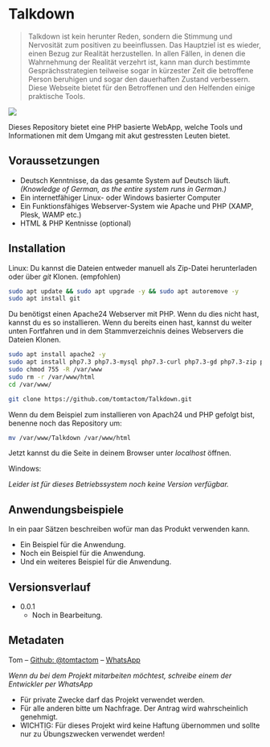 # Talkdown
> Talkdown ist kein herunter Reden, sondern die Stimmung und Nervosität zum positiven zu beeinflussen. Das Hauptziel ist es wieder, einen Bezug zur Realität herzustellen. In allen Fällen, in denen die Wahrnehmung der Realität verzehrt ist, kann man durch bestimmte Gesprächsstrategien teilweise sogar in kürzester Zeit die betroffene Person beruhigen und sogar den dauerhaften Zustand verbessern. Diese Webseite bietet für den Betroffenen und den Helfenden einige praktische Tools.

![](https://repository-images.githubusercontent.com/303501595/04ed5a80-0cda-11eb-9fc5-1181a4b79dfb)

Dieses Repository bietet eine PHP basierte WebApp, welche Tools und Informationen mit dem Umgang mit akut gestressten Leuten bietet.

## Voraussetzungen
* Deutsch Kenntnisse, da das gesamte System auf Deutsch läuft. _(Knowledge of German, as the entire system runs in German.)_
* Ein internetfähiger Linux- oder Windows basierter Computer
* Ein Funktionsfähiges Webserver-System wie Apache und PHP (XAMP, Plesk, WAMP etc.)
* HTML & PHP Kentnisse (optional)

## Installation

Linux:
Du kannst die Dateien entweder manuell als Zip-Datei herunterladen oder über _git_ Klonen. (empfohlen)
```sh
sudo apt update && sudo apt upgrade -y && sudo apt autoremove -y
sudo apt install git
```
Du benötigst einen Apache24 Webserver mit PHP. Wenn du dies nicht hast, kannst du es so installieren. Wenn du bereits einen hast, kannst du weiter unten Fortfahren und in dem Stammverzeichnis deines Webservers die Dateien Klonen.
```sh
sudo apt install apache2 -y
sudo apt install php7.3 php7.3-mysql php7.3-curl php7.3-gd php7.3-zip php7.3-fpm php7.3-cli php7.3-opcache php7.3-json php7.3-mbstring php7.3-xml libapache2-mod-php7.3 php-common -y
sudo chmod 755 -R /var/www
sudo rm -r /var/www/html
cd /var/www/
```

```sh
git clone https://github.com/tomtactom/Talkdown.git
```

Wenn du dem Beispiel zum installieren von Apach24 und PHP gefolgt bist, benenne noch das Repository um:
```sh
mv /var/www/Talkdown /var/www/html
```

Jetzt kannst du die Seite in deinem Browser unter _localhost_ öffnen.

Windows:

_Leider ist für dieses Betriebssystem noch keine Version verfügbar._

## Anwendungsbeispiele

In ein paar Sätzen beschreiben wofür man das Produkt verwenden kann.

* Ein Beispiel für die Anwendung.
* Noch ein Beispiel für die Anwendung.
* Und ein weiteres Beispiel für die Anwendung.


## Versionsverlauf

* 0.0.1
    * Noch in Bearbeitung.

## Metadaten

Tom – [Github: @tomtactom](https://github.com/tomtactom) – [WhatsApp](http://wa.me/00491788724382/?text=Hallo+Tom%2C%0D%0AIch+habe+auf+GitHub+dein+Projekt:+Talkdown+-+https%3A%2F%2Fgithub.com%2Ftomtactom%2FTalkdown.git+gefunden+und+habe+eine+Anmerkung+dazu.)

 _Wenn du bei dem Projekt mitarbeiten möchtest, schreibe einem der Entwickler per WhatsApp_

* Für private Zwecke darf das Projekt verwendet werden.
* Für alle anderen bitte um Nachfrage. Der Antrag wird wahrscheinlich genehmigt.
* WICHTIG: Für dieses Projekt wird keine Haftung übernommen und sollte nur zu Übungszwecken verwendet werden!

